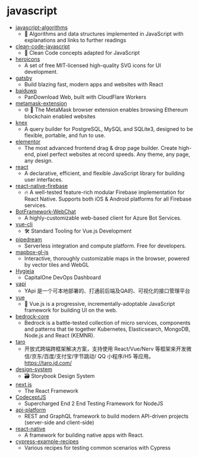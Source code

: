 # javascript
- [javascript-algorithms](https://github.com/trekhleb/javascript-algorithms)
  - 📝 Algorithms and data structures implemented in JavaScript with explanations and links to further readings
- [clean-code-javascript](https://github.com/ryanmcdermott/clean-code-javascript)
  - 🛁 Clean Code concepts adapted for JavaScript
- [heroicons](https://github.com/tailwindlabs/heroicons)
  - A set of free MIT-licensed high-quality SVG icons for UI development.
- [gatsby](https://github.com/gatsbyjs/gatsby)
  - Build blazing fast, modern apps and websites with React
- [baiduwp](https://github.com/TkzcM/baiduwp)
  - PanDownload Web, built with CloudFlare Workers
- [metamask-extension](https://github.com/MetaMask/metamask-extension)
  - 🌐 🔌 The MetaMask browser extension enables browsing Ethereum blockchain enabled websites
- [knex](https://github.com/knex/knex)
  - A query builder for PostgreSQL, MySQL and SQLite3, designed to be flexible, portable, and fun to use.
- [elementor](https://github.com/elementor/elementor)
  - The most advanced frontend drag & drop page builder. Create high-end, pixel perfect websites at record speeds. Any theme, any page, any design.
- [react](https://github.com/facebook/react)
  - A declarative, efficient, and flexible JavaScript library for building user interfaces.
- [react-native-firebase](https://github.com/invertase/react-native-firebase)
  - 🔥 A well-tested feature-rich modular Firebase implementation for React Native. Supports both iOS & Android platforms for all Firebase services.
- [BotFramework-WebChat](https://github.com/microsoft/BotFramework-WebChat)
  - A highly-customizable web-based client for Azure Bot Services.
- [vue-cli](https://github.com/vuejs/vue-cli)
  - 🛠️ Standard Tooling for Vue.js Development
- [pipedream](https://github.com/PipedreamHQ/pipedream)
  - Serverless integration and compute platform. Free for developers.
- [mapbox-gl-js](https://github.com/mapbox/mapbox-gl-js)
  - Interactive, thoroughly customizable maps in the browser, powered by vector tiles and WebGL
- [Hygieia](https://github.com/Hygieia/Hygieia)
  - CapitalOne DevOps Dashboard
- [yapi](https://github.com/YMFE/yapi)
  - YApi 是一个可本地部署的、打通前后端及QA的、可视化的接口管理平台
- [vue](https://github.com/vuejs/vue)
  - 🖖 Vue.js is a progressive, incrementally-adoptable JavaScript framework for building UI on the web.
- [bedrock-core](https://github.com/bedrockio/bedrock-core)
  - Bedrock is a battle-tested collection of micro services, components and patterns that tie together Kubernetes, Elasticsearch, MongoDB, Node.js and React (KEMNR).
- [taro](https://github.com/NervJS/taro)
  - 开放式跨端跨框架解决方案，支持使用 React/Vue/Nerv 等框架来开发微信/京东/百度/支付宝/字节跳动/ QQ 小程序/H5 等应用。 https://taro.jd.com/
- [design-system](https://github.com/storybookjs/design-system)
  - 🗃 Storybook Design System
- [next.js](https://github.com/vercel/next.js)
  - The React Framework
- [CodeceptJS](https://github.com/codeceptjs/CodeceptJS)
  - Supercharged End 2 End Testing Framework for NodeJS
- [api-platform](https://github.com/api-platform/api-platform)
  - REST and GraphQL framework to build modern API-driven projects (server-side and client-side)
- [react-native](https://github.com/facebook/react-native)
  - A framework for building native apps with React.
- [cypress-example-recipes](https://github.com/cypress-io/cypress-example-recipes)
  - Various recipes for testing common scenarios with Cypress
